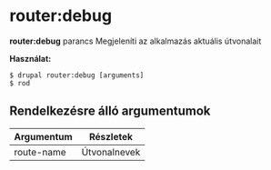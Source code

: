 # router:debug
**router:debug** parancs Megjeleníti az alkalmazás aktuális útvonalait

**Használat:**
```
$ drupal router:debug [arguments] 
$ rod  
```

## Rendelkezésre álló argumentumok
Argumentum | Részletek
---------|-------------
route-name | Útvonalnevek
